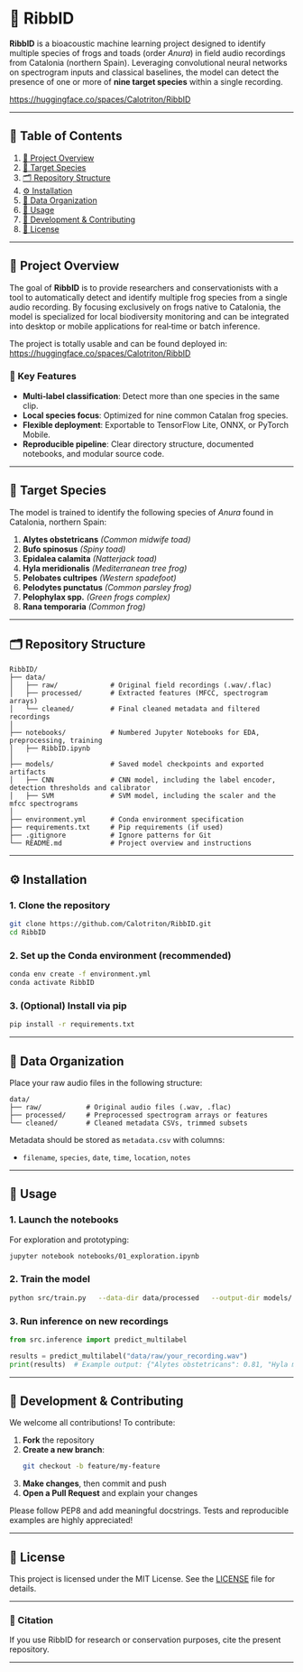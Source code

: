 # 🐸 RibbID

**RibbID** is a bioacoustic machine learning project designed to identify multiple species of frogs and toads (order *Anura*) in field audio recordings from Catalonia (northern Spain). Leveraging convolutional neural networks on spectrogram inputs and classical baselines, the model can detect the presence of one or more of **nine target species** within a single recording.

https://huggingface.co/spaces/Calotriton/RibbID

---

## 📑 Table of Contents

1. [🧠 Project Overview](#-project-overview)
2. [🐸 Target Species](#-target-species)
3. [🗂️ Repository Structure](#️-repository-structure)
4. [⚙️ Installation](#️-installation)
5. [📁 Data Organization](#-data-organization)
6. [🚀 Usage](#-usage)
7. [🤝 Development & Contributing](#-development--contributing)
8. [📄 License](#-license)

---

## 🧠 Project Overview

The goal of **RibbID** is to provide researchers and conservationists with a tool to automatically detect and identify multiple frog species from a single audio recording. By focusing exclusively on frogs native to Catalonia, the model is specialized for local biodiversity monitoring and can be integrated into desktop or mobile applications for real‑time or batch inference.

The project is totally usable and can be found deployed in: https://huggingface.co/spaces/Calotriton/RibbID

### 🔑 Key Features

- **Multi‑label classification**: Detect more than one species in the same clip.
- **Local species focus**: Optimized for nine common Catalan frog species.
- **Flexible deployment**: Exportable to TensorFlow Lite, ONNX, or PyTorch Mobile.
- **Reproducible pipeline**: Clear directory structure, documented notebooks, and modular source code.

---

## 🐸 Target Species

The model is trained to identify the following species of *Anura* found in Catalonia, northern Spain:

1. **Alytes obstetricans** *(Common midwife toad)*
2. **Bufo spinosus** *(Spiny toad)*
3. **Epidalea calamita** *(Natterjack toad)*
4. **Hyla meridionalis** *(Mediterranean tree frog)*
5. **Pelobates cultripes** *(Western spadefoot)*
6. **Pelodytes punctatus** *(Common parsley frog)*
7. **Pelophylax spp.** *(Green frogs complex)*
8. **Rana temporaria** *(Common frog)*

---

## 🗂️ Repository Structure

```plaintext
RibbID/
├── data/
│   ├── raw/             # Original field recordings (.wav/.flac)
│   ├── processed/       # Extracted features (MFCC, spectrogram arrays)
│   └── cleaned/         # Final cleaned metadata and filtered recordings
│
├── notebooks/           # Numbered Jupyter Notebooks for EDA, preprocessing, training
│   ├── RibbID.ipynb
│
├── models/              # Saved model checkpoints and exported artifacts
│   ├── CNN              # CNN model, including the label encoder, detection thresholds and calibrator
│   ├── SVM              # SVM model, including the scaler and the mfcc spectrograms
│
├── environment.yml      # Conda environment specification
├── requirements.txt     # Pip requirements (if used)
├── .gitignore           # Ignore patterns for Git
└── README.md            # Project overview and instructions
```

---

## ⚙️ Installation

### 1. Clone the repository

```bash
git clone https://github.com/Calotriton/RibbID.git
cd RibbID
```

### 2. Set up the Conda environment (recommended)

```bash
conda env create -f environment.yml
conda activate RibbID
```

### 3. (Optional) Install via pip

```bash
pip install -r requirements.txt
```

---

## 📁 Data Organization

Place your raw audio files in the following structure:

```
data/
├── raw/           # Original audio files (.wav, .flac)
├── processed/     # Preprocessed spectrogram arrays or features
└── cleaned/       # Cleaned metadata CSVs, trimmed subsets
```

Metadata should be stored as `metadata.csv` with columns:

- `filename`, `species`, `date`, `time`, `location`, `notes`

---

## 🚀 Usage

### 1. Launch the notebooks

For exploration and prototyping:

```bash
jupyter notebook notebooks/01_exploration.ipynb
```

### 2. Train the model

```bash
python src/train.py   --data-dir data/processed   --output-dir models/   --epochs 50   --batch-size 32
```

### 3. Run inference on new recordings

```python
from src.inference import predict_multilabel

results = predict_multilabel("data/raw/your_recording.wav")
print(results)  # Example output: {"Alytes obstetricans": 0.81, "Hyla meridionalis": 0.64}
```

---

## 🤝 Development & Contributing

We welcome all contributions! To contribute:

1. **Fork** the repository  
2. **Create a new branch**:  
   ```bash
   git checkout -b feature/my-feature
   ```
3. **Make changes**, then commit and push  
4. **Open a Pull Request** and explain your changes

Please follow PEP8 and add meaningful docstrings. Tests and reproducible examples are highly appreciated!

---

## 📄 License

This project is licensed under the MIT License. See the [LICENSE](LICENSE) file for details.

---

### 💚 Citation

If you use RibbID for research or conservation purposes, cite the present repository.

---
